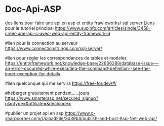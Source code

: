 # Doc-Api-ASP
des liens pour faire une api en asp et entity fraw
eworks/ sql server
Liens pour le tutoriel principal
https://www.supinfo.com/articles/single/3458-creer-une-api-c-avec-web-api-entity-framework-6

#lien pour la connection au serveur
https://www.connectionstrings.com/sql-server/

#lien pour  régler les correspondances de tables et modeles
https://entityframework.net/knowledge-base/22666388/database-issue---an-error-occurred-while-executing-the-command-definition--see-the-inner-exception-for-details

#lien quelconque qui me servira
https://free-for.dev/#/

#héberger gratuitement pendant......jours
https://www.smarterasp.net/secured_signup?plantype=&affiliate=&dealcode=

#publier un projet api en asp
https://www.c-sharpcorner.com/UploadFile/3d39b4/publish-and-host-Asp-Net-web-api/

